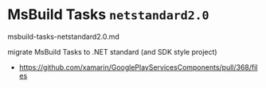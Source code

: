 # MsBuild Tasks `netstandard2.0`

msbuild-tasks-netstandard2.0.md

migrate MsBuild Tasks to .NET standard (and SDK style project)

*   https://github.com/xamarin/GooglePlayServicesComponents/pull/368/files

